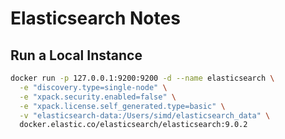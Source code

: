 # Elasticsearch Notes

## Run a Local Instance

```sh
docker run -p 127.0.0.1:9200:9200 -d --name elasticsearch \
  -e "discovery.type=single-node" \
  -e "xpack.security.enabled=false" \
  -e "xpack.license.self_generated.type=basic" \
  -v "elasticsearch-data:/Users/simd/elasticsearch_data" \
  docker.elastic.co/elasticsearch/elasticsearch:9.0.2
```
